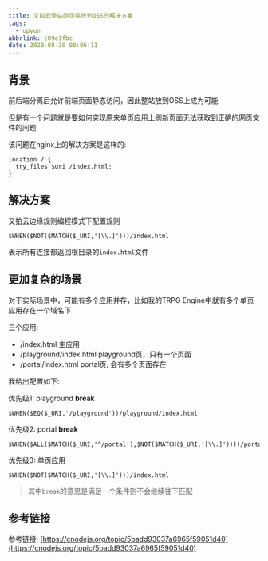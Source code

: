 ```yaml
---
title: 又拍云整站网页存放到OSS的解决方案
tags:
  - upyun
abbrlink: c09e1fbc
date: 2020-08-30 00:06:11
---
```


## 背景

前后端分离后允许前端页面静态访问，因此整站放到OSS上成为可能

但是有一个问题就是要如何实现原来单页应用上刷新页面无法获取到正确的网页文件的问题

该问题在nginx上的解决方案是这样的:

```
location / {
  try_files $uri /index.html;
}
```

## 解决方案

又拍云边缘规则编程模式下配置规则
```
$WHEN($NOT($MATCH($_URI,'[\\.]')))/index.html
```
表示所有连接都返回根目录的`index.html`文件

## 更加复杂的场景

对于实际场景中，可能有多个应用并存，比如我的TRPG Engine中就有多个单页应用存在一个域名下

三个应用:
- /index.html 主应用
- /playground/index.html playground页，只有一个页面
- /portal/index.html portal页, 会有多个页面存在

我给出配置如下:

优先级1: playground **break**
```
$WHEN($EQ($_URI,'/playground'))/playground/index.html
```

优先级2: portal **break**
```
$WHEN($ALL($MATCH($_URI,'^/portal'),$NOT($MATCH($_URI,'[\\.]'))))/portal/index.html
```

优先级3: 单页应用
```
$WHEN($NOT($MATCH($_URI,'[\\.]')))/index.html
```

> 其中`break`的意思是满足一个条件则不会继续往下匹配

## 参考链接

参考链接: [https://cnodejs.org/topic/5badd93037a6965f59051d40](https://cnodejs.org/topic/5badd93037a6965f59051d40)
